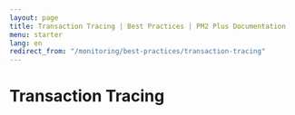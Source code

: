```yaml
---
layout: page
title: Transaction Tracing | Best Practices | PM2 Plus Documentation
menu: starter
lang: en
redirect_from: "/monitoring/best-practices/transaction-tracing"
---
```


# Transaction Tracing